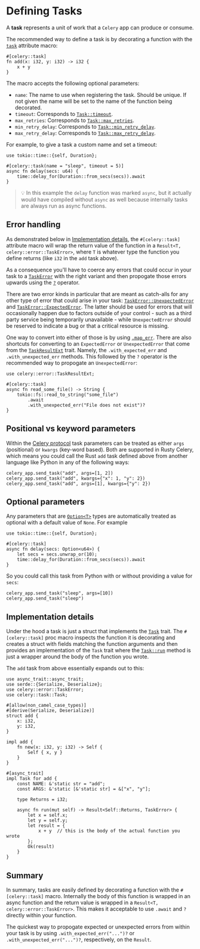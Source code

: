 # Defining Tasks

A **task** represents a unit of work that a `Celery` app can produce or consume.

The recommended way to define a task is by decorating a function with the [`task`](https://docs.rs/celery/*/celery/attr.task.html) attribute macro:

```rust,noplaypen
#[celery::task]
fn add(x: i32, y: i32) -> i32 {
    x + y
}
```

The macro accepts the following optional parameters:

- `name`: The name to use when registering the task. Should be unique. If not given the name
will be set to the name of the function being decorated.
- `timeout`: Corresponds to [`Task::timeout`](https://docs.rs/celery/*/celery/task/trait.Task.html#method.timeout).
- `max_retries`: Corresponds to [`Task::max_retries`](https://docs.rs/celery/*/celery/task/trait.Task.html#method.max_retries).
- `min_retry_delay`: Corresponds to [`Task::min_retry_delay`](https://docs.rs/celery/*/celery/task/trait.Task.html#method.min_retry_delay).
- `max_retry_delay`: Corresponds to [`Task::max_retry_delay`](https://docs.rs/celery/*/celery/task/trait.Task.html#method.max_retry_delay).

For example, to give a task a custom name and set a timeout:

```rust,noplaypen
use tokio::time::{self, Duration};

#[celery::task(name = "sleep", timeout = 5)]
async fn delay(secs: u64) {
    time::delay_for(Duration::from_secs(secs)).await
}
```

> 💡 In this example the `delay` function was marked `async`, but it actually would have compiled without `async` as well because internally tasks are always run as async functions.

## Error handling

As demonstrated below in [Implementation details](#implementation-details), the `#[celery::task]` attribute macro will wrap the return value
of the function in a `Result<T, celery::error::TaskError>`, where `T` is whatever type the function you define returns (like `i32` in the `add` task above).

As a consequence you'll have to coerce any errors that could occur in your task to a [`TaskError`](https://docs.rs/celery/*/celery/error/enum.TaskError.html) with the right variant and then propogate those errors upwards using the [`?`](https://doc.rust-lang.org/book/ch09-02-recoverable-errors-with-result.html#propagating-errors) operator.

There are two error kinds in particular that are meant as catch-alls for any other type of error that could arise in your task: [`TaskError::UnexpectedError`](https://docs.rs/celery/*/celery/error/enum.TaskError.html#variant.UnexpectedError) and [`TaskError::ExpectedError`](https://docs.rs/celery/*/celery/error/enum.TaskError.html#variant.ExpectedError). The latter should be used for errors that will occasionally happen due to factors outside of your control - such as a third party service being temporarily unavailable - while `UnexpectedError` should be reserved to indicate a bug or that a critical resource is missing.

One way to convert into either of those is by using [`.map_err`](https://doc.rust-lang.org/std/result/enum.Result.html#method.map_err). There are also shortcuts for converting to an `ExpectedError` or `UnexpectedError` that come from the [`TaskResultExt`](https://docs.rs/celery/*/celery/error/trait.TaskResultExt.html) trait. Namely, the `.with_expected_err` and `.with_unexpected_err` methods. This followed by the `?` operator is the recommended way to propogate an `UnexpectedError`:

```rust,noplaypen
use celery::error::TaskResultExt;

#[celery::task]
async fn read_some_file() -> String {
    tokio::fs::read_to_string("some_file")
        .await
        .with_unexpected_err("File does not exist")?
}
```

## Positional vs keyword parameters

Within the [Celery protocol](https://docs.celeryproject.org/en/latest/internals/protocol.html#version-2)
task parameters can be treated as either `args` (positional) or `kwargs` (key-word based).
Both are supported in Rusty Celery, which means you could call the Rust `add` task defined above from another language like Python in any of the following ways:

```python,noplaypen
celery_app.send_task("add", args=[1, 2])
celery_app.send_task("add", kwargs={"x": 1, "y": 2})
celery_app.send_task("add", args=[1], kwargs={"y": 2})
```

## Optional parameters

Any parameters that are [`Option<T>`](https://doc.rust-lang.org/stable/std/option/enum.Option.html) types are automatically treated as optional with a default value of `None`. For example

```rust,noplaypen
use tokio::time::{self, Duration};

#[celery::task]
async fn delay(secs: Option<u64>) {
    let secs = secs.unwrap_or(10);
    time::delay_for(Duration::from_secs(secs)).await
}
```

So you could call this task from Python with or without providing a value for `secs`:

```python,noplaypen
celery_app.send_task("sleep", args=[10])
celery_app.send_task("sleep")
```

## Implementation details

Under the hood a task is just a struct that implements the [`Task`](https://docs.rs/celery/*/celery/task/trait.Task.html) trait. The `#[celery::task]` proc macro inspects the
function it is decorating and creates a struct with fields matching the function arguments and
then provides an implementation of the `Task` trait where the [`Task::run`](https://docs.rs/celery/*/celery/task/trait.Task.html#method.run) method
is just a wrapper around the body of the function you wrote.

The `add` task from above essentially expands out to this:

```rust,noplaypen
use async_trait::async_trait;
use serde::{Serialize, Deserialize};
use celery::error::TaskError;
use celery::task::Task;

#[allow(non_camel_case_types)]
#[derive(Serialize, Deserialize)]
struct add {
    x: i32,
    y: i32,
}

impl add {
    fn new(x: i32, y: i32) -> Self {
        Self { x, y }
    }
}

#[async_trait]
impl Task for add {
    const NAME: &'static str = "add";
    const ARGS: &'static [&'static str] = &["x", "y"];

    type Returns = i32;

    async fn run(mut self) -> Result<Self::Returns, TaskError> {
        let x = self.x;
        let y = self.y;
        let result = {
            x + y  // this is the body of the actual function you wrote
        };
        Ok(result)
    }
}
```

## Summary

In summary, tasks are easily defined by decorating a function with the `#[celery::task]` macro. Internally the body of this function is wrapped in an async function and the return value is wrapped in a `Result<T, celery::error::TaskError>`. This makes it acceptable to use `.await` and `?` directly within your function.

The quickest way to propogate expected or unexpected errors from within your task is by using `.with_expected_err("...")?` or `.with_unexpected_err("...")?`,  respectively, on the `Result`.
